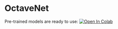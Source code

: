 # OctaveNet

Pre-trained models are ready to use: [![Open In Colab](https://colab.research.google.com/assets/colab-badge.svg)](https://github.com/farhadinima75/OctaveNet/blob/main/OctaveNet.ipynb)
